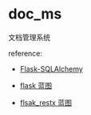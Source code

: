 # doc_ms

文档管理系统




reference: 

- [Flask-SQLAlchemy](https://flask-sqlalchemy.palletsprojects.com/en/3.0.x/quickstart/#installation)

- [flask 蓝图](https://zhuanlan.zhihu.com/p/357444025)

- [flsak_restx 蓝图](https://blog.csdn.net/li944254211/article/details/109365406)